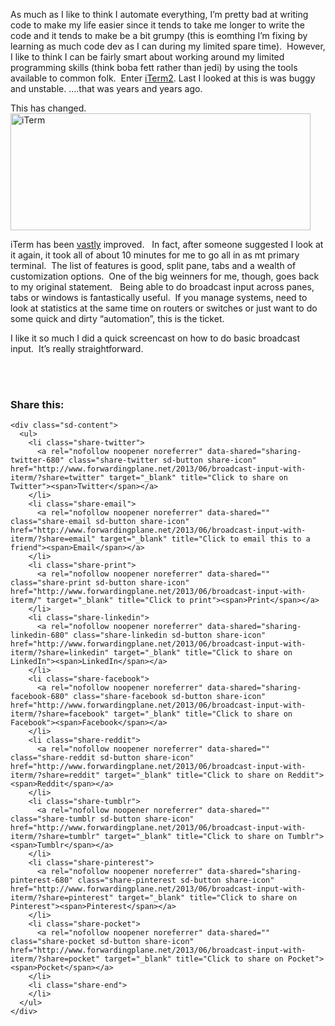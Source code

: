 As much as I like to think I automate everything, I&#8217;m pretty bad at writing code to make my life easier since it tends to take me longer to write the code and it tends to make be a bit grumpy (this is eomthing I&#8217;m fixing by learning as much code dev as I can during my limited spare time).  However, I like to think I can be fairly smart about working around my limited programming skills (think boba fett rather than jedi) by using the tools available to common folk.  Enter <a href="http://www.iterm2.com/#/section/home" target="_blank">iTerm2</a>. Last I looked at this is was buggy and unstable. &#8230;.that was years and years ago.

This has changed.  [<img class="alignright  wp-image-681" alt="iTerm" src="http://www.forwardingplane.net/wp-content/uploads/2013/06/iTerm.png" width="480" height="187" srcset="http://www.forwardingplane.net/wp-content/uploads/2013/06/iTerm.png 800w, http://www.forwardingplane.net/wp-content/uploads/2013/06/iTerm-300x117.png 300w, http://www.forwardingplane.net/wp-content/uploads/2013/06/iTerm-550x214.png 550w" sizes="(max-width: 480px) 100vw, 480px" />](http://www.iterm2.com/#/section/home)

iTerm has been <span style="text-decoration: underline;">vastly</span> improved.   In fact, after someone suggested I look at it again, it took all of about 10 minutes for me to go all in as mt primary terminal.  The list of features is good, split pane, tabs and a wealth of customization options.  One of the big weinners for me, though, goes back to my original statement.   Being able to do broadcast input across panes, tabs or windows is fantastically useful.  If you manage systems, need to look at statistics at the same time on routers or switches or just want to do some quick and dirty &#8220;automation&#8221;, this is the ticket.

I like it so much I did a quick screencast on how to do basic broadcast input.  It&#8217;s really straightforward.  


<center>
  <br /> <br />
</center>

<div class="sharedaddy sd-sharing-enabled">
  <div class="robots-nocontent sd-block sd-social sd-social-icon-text sd-sharing">
    <h3 class="sd-title">
      Share this:
    </h3>
    
    <div class="sd-content">
      <ul>
        <li class="share-twitter">
          <a rel="nofollow noopener noreferrer" data-shared="sharing-twitter-680" class="share-twitter sd-button share-icon" href="http://www.forwardingplane.net/2013/06/broadcast-input-with-iterm/?share=twitter" target="_blank" title="Click to share on Twitter"><span>Twitter</span></a>
        </li>
        <li class="share-email">
          <a rel="nofollow noopener noreferrer" data-shared="" class="share-email sd-button share-icon" href="http://www.forwardingplane.net/2013/06/broadcast-input-with-iterm/?share=email" target="_blank" title="Click to email this to a friend"><span>Email</span></a>
        </li>
        <li class="share-print">
          <a rel="nofollow noopener noreferrer" data-shared="" class="share-print sd-button share-icon" href="http://www.forwardingplane.net/2013/06/broadcast-input-with-iterm/" target="_blank" title="Click to print"><span>Print</span></a>
        </li>
        <li class="share-linkedin">
          <a rel="nofollow noopener noreferrer" data-shared="sharing-linkedin-680" class="share-linkedin sd-button share-icon" href="http://www.forwardingplane.net/2013/06/broadcast-input-with-iterm/?share=linkedin" target="_blank" title="Click to share on LinkedIn"><span>LinkedIn</span></a>
        </li>
        <li class="share-facebook">
          <a rel="nofollow noopener noreferrer" data-shared="sharing-facebook-680" class="share-facebook sd-button share-icon" href="http://www.forwardingplane.net/2013/06/broadcast-input-with-iterm/?share=facebook" target="_blank" title="Click to share on Facebook"><span>Facebook</span></a>
        </li>
        <li class="share-reddit">
          <a rel="nofollow noopener noreferrer" data-shared="" class="share-reddit sd-button share-icon" href="http://www.forwardingplane.net/2013/06/broadcast-input-with-iterm/?share=reddit" target="_blank" title="Click to share on Reddit"><span>Reddit</span></a>
        </li>
        <li class="share-tumblr">
          <a rel="nofollow noopener noreferrer" data-shared="" class="share-tumblr sd-button share-icon" href="http://www.forwardingplane.net/2013/06/broadcast-input-with-iterm/?share=tumblr" target="_blank" title="Click to share on Tumblr"><span>Tumblr</span></a>
        </li>
        <li class="share-pinterest">
          <a rel="nofollow noopener noreferrer" data-shared="sharing-pinterest-680" class="share-pinterest sd-button share-icon" href="http://www.forwardingplane.net/2013/06/broadcast-input-with-iterm/?share=pinterest" target="_blank" title="Click to share on Pinterest"><span>Pinterest</span></a>
        </li>
        <li class="share-pocket">
          <a rel="nofollow noopener noreferrer" data-shared="" class="share-pocket sd-button share-icon" href="http://www.forwardingplane.net/2013/06/broadcast-input-with-iterm/?share=pocket" target="_blank" title="Click to share on Pocket"><span>Pocket</span></a>
        </li>
        <li class="share-end">
        </li>
      </ul>
    </div>
  </div>
</div>
